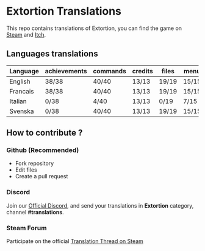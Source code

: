 # Extortion Translations

This repo contains translations of Extortion, you can find the game on [Steam](https://store.steampowered.com/app/1299430/Extortion/) and [Itch](https://elanis.itch.io/extortion).

## Languages translations

| Language   | achievements | commands | credits | files | menu  | scripts | store |
|------------|--------------|----------|---------|-------|-------|---------|-------|
| English    | 38/38        | 40/40    | 13/13   | 19/19 | 15/15 | 109/109 | 3/3   |
| Francais   | 38/38        | 40/40    | 13/13   | 19/19 | 15/15 | 109/109 | 3/3   |
| Italian    |  0/38        |  4/40    | 13/13   |  0/19 |  7/15 |  17/109 | 0/3   |
| Svenska    |  0/38        | 40/40    | 13/13   | 19/19 | 15/15 | 109/109 | 0/3   |

## How to contribute ?

### Github (Recommended)

- Fork repository
- Edit files
- Create a pull request

### Discord

Join our [Official Discord](https://discord.gg/c8aARey), and send your translations in **Extortion** category, channel **#translations**.

### Steam Forum

Participate on the official [Translation Thread on Steam](https://steamcommunity.com/app/1299430/discussions/0/3040481757532344134/)